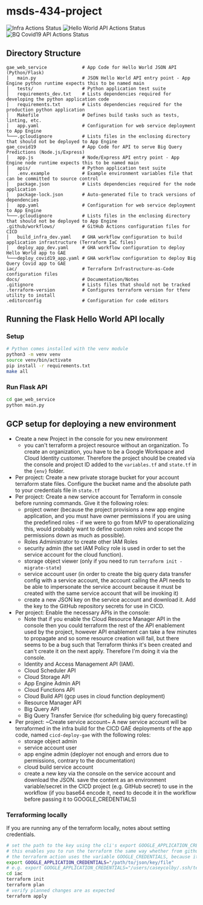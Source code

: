 # msds-434-project
![Infra Actions Status](https://github.com/cecolby11/msds-434-project/actions/workflows/build_infra_dev.yml/badge.svg)
![Hello World API Actions Status](https://github.com/cecolby11/msds-434-project/actions/workflows/deploy_app_dev.yml/badge.svg)
![BQ Covid19 API Actions Status](https://github.com/cecolby11/msds-434-project/actions/workflows/deploy_covid19_app.yml/badge.svg)

## Directory Structure
```
gae_web_service             # App Code for Hello World JSON API (Python/Flask)
│   main.py                 # JSON Hello World API entry point - App Engine python runtime expects this to be named main
│   tests/                  # Python application test suite 
│   requirements_dev.txt    # Lists dependencies required for developing the python application code
│   requirements.txt        # Lists dependencies required for the production python application
│   Makefile                # Defines build tasks such as tests, linting, etc. 
│   app.yaml                # Configuration for web service deployment to App Engine
└───.gcloudignore           # Lists files in the enclosing directory that should not be deployed to App Engine 
gae_covid19                 # App Code for API to serve Big Query Predictions (Node.js/Express)
│   app.js                  # Node/Express API entry point - App Engine node runtime expects this to be named main
│   apis/                   # Python application test suite 
│   .env.example            # Example environment variables file that can be committed to source control 
│   package.json            # Lists dependencies required for the node application
│   package-lock.json       # Auto-generated file to track versions of dependencies
│   app.yaml                # Configuration for web service deployment to App Engine
└───.gcloudignore           # Lists files in the enclosing directory that should not be deployed to App Engine 
.github/workflows/          # GitHub Actions configuration files for CICD
│   build_infra_dev.yaml    # GHA workflow configuration to build application infrastructure (Terraform IaC files)
│   deploy_app_dev.yaml     # GHA workflow configuration to deploy Hello World app to GAE
└───deploy_covid19_app.yaml # GHA workflow configuration to deploy Big Query Covid app to GAE
iac/                        # Terraform Infrastructure-as-Code configuration files
docs/                       # Documentation/Notes
.gitignore                  # Lists files that should not be tracked
.terraform-version          # Configures terraform version for tfenv utility to install
.editorconfig               # Configuration for code editors
```

## Running the Flask Hello World API locally 
### Setup
```bash
# Python comes installed with the venv module 
python3 -m venv venv
source venv/bin/activate
pip install -r requirements.txt
make all
```

### Run Flask API 
```bash
cd gae_web_service
python main.py
```

## GCP setup for deploying a new environment
- Create a new Project in the console for you new environment
  - you can't terraform a project resource without an organization. To create an organization, you have to be a Google Workspace and Cloud Identity customer. Therefore the project should be created via the console and project ID added to the `variables.tf` and `state.tf` in the `{env}` folder. 
- Per project: Create a new private storage bucket for your account terraform state files. Configure the bucket name and the absolute path to your credentials file in `state.tf` 
- Per project: Create a new service account for Terraform in console before running commands. Give it the following roles:
    - project owner (because the project provisions a new app engine application, and you must have owner permissions if you are using the predefined roles - if we were to go from MVP to operationalizing this, would probably want to define custom roles and scope the permissions down as much as possible).
    - Roles Administrator to create other IAM Roles
    - security admin (the set IAM Policy role is used in order to set the service account for the cloud function). 
    - storage object viewer (only if you need to run `terraform init -migrate-state`)
    - service account user (in order to create the big query data transfer config with a service account, the account calling the API needs to be able to impersonate the service account because it must be created with the same service account that will be invoking it)
  - create a new JSON key on the service account and download it. Add the key to the GitHub repository secrets for use in  CICD. 
- Per project: Enable the necessary APIs in the console:
  - Note that if you enable the Cloud Resource Manager API in the console then you could terraform the rest of the API enablement used by the project, however API enablement can take a few minutes to propagate and so some resource creation will fail, but there seems to be a bug such that Terraform thinks it's been created and can't create it on the next apply. Therefore I'm doing it via the console. 
  - Identity and Access Management API (IAM). 
  - Cloud Scheduler API
  - Cloud Storage API
  - App Engine Admin API
  - Cloud Functions API
  - Cloud Build API (gcp uses in cloud function deployment)
  - Resource Manager API
  - Big Query API
  - Big Query Transfer Service (for scheduling big query forecasting)
- Per project: ~Create service account~ A new service account will be terraformed in the infra build for the CICD GAE deployments of the app code, named `cicd-deploy-gae` with the following roles: 
    - storage object admin 
    - service account user 
    - app engine admin (deployer not enough and errors due to permissions, contrary to the documentation) 
    - cloud build service account 
  - create a new key via the console on the service account and download the JSON. save the content as an environment variable/secret in the CICD project (e.g. GitHub secret) to use in the workflow (if you base64 encode it, need to decode it in the workflow before passing it to GOOGLE_CREDENTIALS)

### Terraforming locally 
If you are running any of the terraform locally, notes about setting credentials. 
```bash
# set the path to the key using the cli's export GOOGLE_APPLICATION_CREDENTIALS="/path/to/json/key/file" environment variable instead of hardcoding it in the provider 
# this enables you to run the terraform the same way whether from github actions workflow, or your command line
# the terraform action uses the variable GOOGLE_CREDENTIALS, because it's passed the actual key contents from the secrets store, instead of the path to the json secrets file which is what GOOGLE_APPLICATION_CREDENTIALS uses .
export GOOGLE_APPLICATION_CREDENTIALS="/path/to/json/key/file" 
# e.g. export GOOGLE_APPLICATION_CREDENTIALS="/users/caseycolby/.ssh/terraform@dev-327916-9fef7acec75a.json" 
cd iac
terraform init
terraform plan
# verify planned changes are as expected
terraform apply
```
